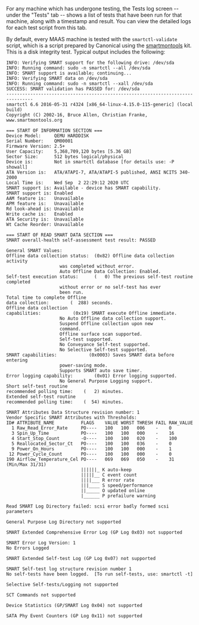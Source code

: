 <!-- deb-2-7-cli
||2.7|2.8|2.9|
|-----:|:-----:|:-----:|:-----:|
|Snap|[CLI](/t/test-logs/3126) ~ [UI](/t/test-logs/3127)|[CLI](/t/test-logs/3128) ~ [UI](/t/test-logs/3129)|[CLI](/t/test-logs/3130) ~ [UI](/t/test-logs/3131)|
|Packages|CLI ~ [UI](/t/test-logs/3133)|[CLI](/t/test-logs/3134) ~ [UI](/t/test-logs/3135)|[CLI](/t/test-logs/3136) ~ [UI](/t/test-logs/3137)|
 deb-2-7-cli -->

<!-- deb-2-7-ui
||2.7|2.8|2.9|
|-----:|:-----:|:-----:|:-----:|
|Snap|[CLI](/t/test-logs/3126) ~ [UI](/t/test-logs/3127)|[CLI](/t/test-logs/3128) ~ [UI](/t/test-logs/3129)|[CLI](/t/test-logs/3130) ~ [UI](/t/test-logs/3131)|
|Packages|[CLI](/t/test-logs/3132) ~ UI|[CLI](/t/test-logs/3134) ~ [UI](/t/test-logs/3135)|[CLI](/t/test-logs/3136) ~ [UI](/t/test-logs/3137)|
 deb-2-7-ui -->

<!-- deb-2-8-cli
||2.7|2.8|2.9|
|-----:|:-----:|:-----:|:-----:|
|Snap|[CLI](/t/test-logs/3126) ~ [UI](/t/test-logs/3127)|[CLI](/t/test-logs/3128) ~ [UI](/t/test-logs/3129)|[CLI](/t/test-logs/3130) ~ [UI](/t/test-logs/3131)|
|Packages|[CLI](/t/test-logs/3132) ~ [UI](/t/test-logs/3133)|CLI ~ [UI](/t/test-logs/3135)|[CLI](/t/test-logs/3136) ~ [UI](/t/test-logs/3137)|
 deb-2-8-cli -->

<!-- deb-2-8-ui
||2.7|2.8|2.9|
|-----:|:-----:|:-----:|:-----:|
|Snap|[CLI](/t/test-logs/3126) ~ [UI](/t/test-logs/3127)|[CLI](/t/test-logs/3128) ~ [UI](/t/test-logs/3129)|[CLI](/t/test-logs/3130) ~ [UI](/t/test-logs/3131)|
|Packages|[CLI](/t/test-logs/3132) ~ [UI](/t/test-logs/3133)|[CLI](/t/test-logs/3134) ~ UI|[CLI](/t/test-logs/3136) ~ [UI](/t/test-logs/3137)|
 deb-2-8-ui -->

<!-- deb-2-9-cli
||2.7|2.8|2.9|
|-----:|:-----:|:-----:|:-----:|
|Snap|[CLI](/t/test-logs/3126) ~ [UI](/t/test-logs/3127)|[CLI](/t/test-logs/3128) ~ [UI](/t/test-logs/3129)|[CLI](/t/test-logs/3130) ~ [UI](/t/test-logs/3131)|
|Packages|[CLI](/t/test-logs/3132) ~ [UI](/t/test-logs/3133)|[CLI](/t/test-logs/3134) ~ [UI](/t/test-logs/3135)|CLI ~ [UI](/t/test-logs/3137)|
 deb-2-9-cli -->

<!-- deb-2-9-ui
||2.7|2.8|2.9|
|-----:|:-----:|:-----:|:-----:|
|Snap|[CLI](/t/test-logs/3126) ~ [UI](/t/test-logs/3127)|[CLI](/t/test-logs/3128) ~ [UI](/t/test-logs/3129)|[CLI](/t/test-logs/3130) ~ [UI](/t/test-logs/3131)|
|Packages|[CLI](/t/test-logs/3132) ~ [UI](/t/test-logs/3133)|[CLI](/t/test-logs/3134) ~ [UI](/t/test-logs/3135)|[CLI](/t/test-logs/3136) ~ UI|
 deb-2-9-ui -->

<!-- snap-2-7-cli
||2.7|2.8|2.9|
|-----:|:-----:|:-----:|:-----:|
|Snap|CLI ~ [UI](/t/test-logs/3127)|[CLI](/t/test-logs/3128) ~ [UI](/t/test-logs/3129)|[CLI](/t/test-logs/3130) ~ [UI](/t/test-logs/3131)|
|Packages|[CLI](/t/test-logs/3132) ~ [UI](/t/test-logs/3133)|[CLI](/t/test-logs/3134) ~ [UI](/t/test-logs/3135)|[CLI](/t/test-logs/3136) ~ [UI](/t/test-logs/3137)|
 snap-2-7-cli -->

<!-- snap-2-7-ui
||2.7|2.8|2.9|
|-----:|:-----:|:-----:|:-----:|
|Snap|[CLI](/t/test-logs/3126) ~ UI|[CLI](/t/test-logs/3128) ~ [UI](/t/test-logs/3129)|[CLI](/t/test-logs/3130) ~ [UI](/t/test-logs/3131)|
|Packages|[CLI](/t/test-logs/3132) ~ [UI](/t/test-logs/3133)|[CLI](/t/test-logs/3134) ~ [UI](/t/test-logs/3135)|[CLI](/t/test-logs/3136) ~ [UI](/t/test-logs/3137)|
 snap-2-7-ui -->

<!-- snap-2-8-cli
||2.7|2.8|2.9|
|-----:|:-----:|:-----:|:-----:|
|Snap|[CLI](/t/test-logs/3126) ~ [UI](/t/test-logs/3127)|CLI ~ [UI](/t/test-logs/3129)|[CLI](/t/test-logs/3130) ~ [UI](/t/test-logs/3131)|
|Packages|[CLI](/t/test-logs/3132) ~ [UI](/t/test-logs/3133)|[CLI](/t/test-logs/3134) ~ [UI](/t/test-logs/3135)|[CLI](/t/test-logs/3136) ~ [UI](/t/test-logs/3137)|
 snap-2-8-cli -->

<!-- snap-2-8-ui
||2.7|2.8|2.9|
|-----:|:-----:|:-----:|:-----:|
|Snap|[CLI](/t/test-logs/3126) ~ [UI](/t/test-logs/3127)|[CLI](/t/test-logs/3128) ~ UI|[CLI](/t/test-logs/3130) ~ [UI](/t/test-logs/3131)|
|Packages|[CLI](/t/test-logs/3132) ~ [UI](/t/test-logs/3133)|[CLI](/t/test-logs/3134) ~ [UI](/t/test-logs/3135)|[CLI](/t/test-logs/3136) ~ [UI](/t/test-logs/3137)|
 snap-2-8-ui -->

<!-- snap-2-9-cli
||2.7|2.8|2.9|
|-----:|:-----:|:-----:|:-----:|
|Snap|[CLI](/t/test-logs/3126) ~ [UI](/t/test-logs/3127)|[CLI](/t/test-logs/3128) ~ [UI](/t/test-logs/3129)|CLI ~ [UI](/t/test-logs/3131)|
|Packages|[CLI](/t/test-logs/3132) ~ [UI](/t/test-logs/3133)|[CLI](/t/test-logs/3134) ~ [UI](/t/test-logs/3135)|[CLI](/t/test-logs/3136) ~ [UI](/t/test-logs/3137)|
 snap-2-9-cli -->

<!-- snap-2-9-ui
||2.7|2.8|2.9|
|-----:|:-----:|:-----:|:-----:|
|Snap|[CLI](/t/test-logs/3126) ~ [UI](/t/test-logs/3127)|[CLI](/t/test-logs/3128) ~ [UI](/t/test-logs/3129)|[CLI](/t/test-logs/3130) ~ UI|
|Packages|[CLI](/t/test-logs/3132) ~ [UI](/t/test-logs/3133)|[CLI](/t/test-logs/3134) ~ [UI](/t/test-logs/3135)|[CLI](/t/test-logs/3136) ~ [UI](/t/test-logs/3137)|
 snap-2-9-ui -->

For any machine which has undergone testing, the Tests log screen -- under the "Tests" tab -- shows a list of tests that have been run for that machine, along with a timestamp and result.  You can view the detailed logs for each test script from this tab.

By default, every MAAS machine is tested with the `smartctl-validate` script, which is a script prepared by Canonical using the [smartmontools](https://www.smartmontools.org) kit.  This is a disk integrity test.  Typical output includes the following:

```
INFO: Verifying SMART support for the following drive: /dev/sda
INFO: Running command: sudo -n smartctl --all /dev/sda
INFO: SMART support is available; continuing...
INFO: Verifying SMART data on /dev/sda
INFO: Running command: sudo -n smartctl --xall /dev/sda
SUCCESS: SMART validation has PASSED for: /dev/sda
--------------------------------------------------------------------------------
smartctl 6.6 2016-05-31 r4324 [x86_64-linux-4.15.0-115-generic] (local build)
Copyright (C) 2002-16, Bruce Allen, Christian Franke, www.smartmontools.org

=== START OF INFORMATION SECTION ===
Device Model:     QEMU HARDDISK
Serial Number:    QM00001
Firmware Version: 2.5+
User Capacity:    5,368,709,120 bytes [5.36 GB]
Sector Size:      512 bytes logical/physical
Device is:        Not in smartctl database [for details use: -P showall]
ATA Version is:   ATA/ATAPI-7, ATA/ATAPI-5 published, ANSI NCITS 340-2000
Local Time is:    Wed Sep  2 22:29:12 2020 UTC
SMART support is: Available - device has SMART capability.
SMART support is: Enabled
AAM feature is:   Unavailable
APM feature is:   Unavailable
Rd look-ahead is: Unavailable
Write cache is:   Enabled
ATA Security is:  Unavailable
Wt Cache Reorder: Unavailable

=== START OF READ SMART DATA SECTION ===
SMART overall-health self-assessment test result: PASSED

General SMART Values:
Offline data collection status:  (0x82)	Offline data collection activity
					was completed without error.
					Auto Offline Data Collection: Enabled.
Self-test execution status:      (   0)	The previous self-test routine completed
					without error or no self-test has ever 
					been run.
Total time to complete Offline 
data collection: 		(  288) seconds.
Offline data collection
capabilities: 			 (0x19) SMART execute Offline immediate.
					No Auto Offline data collection support.
					Suspend Offline collection upon new
					command.
					Offline surface scan supported.
					Self-test supported.
					No Conveyance Self-test supported.
					No Selective Self-test supported.
SMART capabilities:            (0x0003)	Saves SMART data before entering
					power-saving mode.
					Supports SMART auto save timer.
Error logging capability:        (0x01)	Error logging supported.
					No General Purpose Logging support.
Short self-test routine 
recommended polling time: 	 (   2) minutes.
Extended self-test routine
recommended polling time: 	 (  54) minutes.

SMART Attributes Data Structure revision number: 1
Vendor Specific SMART Attributes with Thresholds:
ID# ATTRIBUTE_NAME          FLAGS    VALUE WORST THRESH FAIL RAW_VALUE
  1 Raw_Read_Error_Rate     PO----   100   100   006    -    0
  3 Spin_Up_Time            PO----   100   100   000    -    16
  4 Start_Stop_Count        -O----   100   100   020    -    100
  5 Reallocated_Sector_Ct   PO----   100   100   036    -    0
  9 Power_On_Hours          PO----   100   100   000    -    1
 12 Power_Cycle_Count       PO----   100   100   000    -    0
190 Airflow_Temperature_Cel PO----   069   069   050    -    31 (Min/Max 31/31)
                            ||||||_ K auto-keep
                            |||||__ C event count
                            ||||___ R error rate
                            |||____ S speed/performance
                            ||_____ O updated online
                            |______ P prefailure warning

Read SMART Log Directory failed: scsi error badly formed scsi parameters

General Purpose Log Directory not supported

SMART Extended Comprehensive Error Log (GP Log 0x03) not supported

SMART Error Log Version: 1
No Errors Logged

SMART Extended Self-test Log (GP Log 0x07) not supported

SMART Self-test log structure revision number 1
No self-tests have been logged.  [To run self-tests, use: smartctl -t]

Selective Self-tests/Logging not supported

SCT Commands not supported

Device Statistics (GP/SMART Log 0x04) not supported

SATA Phy Event Counters (GP Log 0x11) not supported
```

